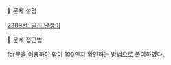 📌 문제 설명

[2309번: 일곱 난쟁이](https://www.acmicpc.net/problem/2309)

📌 문제 접근법

for문을 이용하여 합이 100인지 확인하는 방법으로 풀이하였다.
